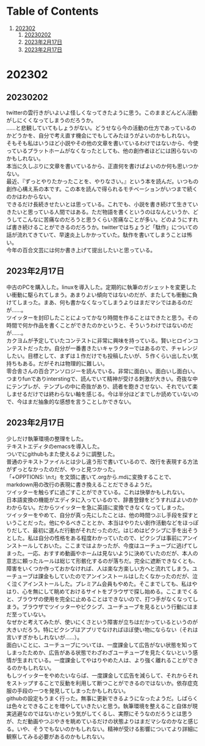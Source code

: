 
# Table of Contents

1.  [202302](#orgb593f3f)
    1.  [20230202](#orgf5f47ba)
    2.  [2023年2月17日](#orgeeb4657)
    3.  [2023年2月17日](#org228152a)



<a id="orgb593f3f"></a>

# 202302


<a id="orgf5f47ba"></a>

## 20230202

twitterの雲行きがいよいよ怪しくなってきたように思う。このままどんどん活動がしにくくなってしまうのだろうか。  
……と悲観していてもしょうがない。どうせなら今の活動の仕方であっているのかどうかを、自分で考え直す機会にでもしてみたほうがよいのかもしれない。  
そもそも私はいうほど小説やその他の文章を書いているわけではないから、今使っているプラットホームがなくなったとしても、他の創作者ほどには困らないのかもしれない。  
本当に久しぶりに文章を書いているから、正直何を書けばよいのか何も思いつかない。  
最近、『ずっとやりたかったことを、やりなさい。』という本を読んだ。いつもの創作心構え系の本です。この本を読んで得られるモチベーションがいつまで続くのかはわからない。  
できるだけ長続きせたいとは思っている。これでも、小説を書き続けて生きていきたいと思っている人間ではある。ただ物語を書くというのはなんというか、どうしてこんなに苦痛なのだろうと思うくらい苦痛なことが多い。どのようにすれば書き続けることができるのだろうか。twitterではちょうど「駄作」についての話が流れてきていて、早速炎上しかかっていた。駄作を書いてしまうことは怖い。  
今年の百合文芸には何か書き上げて提出したいと思っている。  


<a id="orgeeb4657"></a>

## 2023年2月17日

中古のPCを購入した。linuxを導入した。定期的に執筆のガシェットを変更したい衝動に駆られてしまう。あまりよい傾向ではないのだが、またしても衝動に負けてしまった。まあ、何も書かなくなってしまうよりはまだマシではあるのだが……。  
ツイッターを封印したことによってかなり時間を作ることはできたと思う。その時間で何か作品を書くことができたのかというと、そういうわけではないのだが……。  
カクヨムが予定していたコンテストに非常に興味を持っている。賢いヒロインコンテストだったか。自分が一番書きたいキャラクターではあるので、チャレンジしたい。目標として、まずは１作だけでも投稿したいが、５作くらい出したい気持ちもある。だがそれは物理的に難しい。  
零合舎さんの百合アンソロジーを読んでいる。非常に面白い。面白いし面白い。つまりfunでありinterstingで、読んでいて精神が受ける刺激が大きい。奇抜な中にテンプレが、テンプレの中に奇抜があり、読者を飽きさせない、それでいて楽しませるだけでは終わらない軸を感じる。今は半分ほどまでしか読めていないので、今はまだ抽象的な感想を言うことしかできない。  


<a id="org228152a"></a>

## 2023年2月17日

少しだけ執筆環境の整理をした。  
テキストエディタのemacsを導入した。  
ついでにgithubもまた使えるように調整した。  
普通のテキストファイルとは少し違う形で書いているので、改行を表現する方法がずっとなかったのだが、やっと見つかった。  
「+OPPTIONS: \n:t」を文頭に書いて.orgから.mdに変換することで、markdown用の改行の表現に書き換えることだできるようだ。  
ツイッターを触らずに過ごすことができている。これは快挙かもしれない。  
日本語変換の機能がエディタに入っているので、辞書登録をどうすればよいのかわからない。だからツイッターを急に英語に変換できなくなってしまった。  
ツイッターをやめて、自分が真っ先にしたことは、他の時間つぶし手段を探すということだった。他にやるべきこととか、本当はやりたい創作活動などをほっぽりだして、最初に選んだ行動がそれだったのだ。はじめはピクシブに手を出そうとした。私は自分の性格をある程度わかっていたので、ピクシブは事前にアンインストールしておいた。ここまではよかったが、今度はユーチューブに逃げてしまった。一応、おすすめ動画やホームは見ないように決めていたのだが、本人の意志に頼ったルールは総じて形骸化するのが落ちだ。完全に遮断できなくとも、障害をいくつか作っておかなければ、人は楽な方楽しい方へと流れてしまう。ユーチューブは課金もしていたのでアンインストールはしたくなかったのだが、泣く泣くアインストールした。プレミアム会員もやめた。そこまでしても、私はやはり、心を無にして眺めておけるサイトをブラウザで探し始める。ここまでくると、ブラウザの使用を完全に止めることはできないので、打つ手がなくなってしまう。ブラウザでツイッターやピクシブ、ユーチューブを見るという行動にはまだ至っていない。  
なぜかと考えてみたが、使いにくさという障害が立ちはだかっているというのが大きいだろう。特にピクシブはアプリでなければほぼ使い物にならない（それは言いすぎかもしれないが……）。  
面白いことに、ユーチューブについては、一度課金して広告がない状態を知ってしまったためか、広告がある状態でわざわざユーチューブを見たくないという感情が生まれている。一度課金してやはりやめた人は、より強く離れることができるのかもしれない。  
もしツイッターをやめたいならば、一度課金して広告を減らして、それからそれをストップすることで反動を利用して断つことができるのではないか。依存症克服の手段の一つを発見してしまったかもしれない。  
githubの設定もうまく行った。無事に更新できるようになったようだ。しばらくは色々とできることを増やしていきたいと思う。執筆環境を整えること自体が現実逃避なのではないかという気がしてくるし、実際にそうなのだろうとは思うが、ただ動画やつぶやきを眺めているだけの状態よりはまだマシなのかなと感じる。いや、そうでもないのかもしれない。精神が受ける影響についてより詳細に観察してみる必要があるのかもしれない。  


